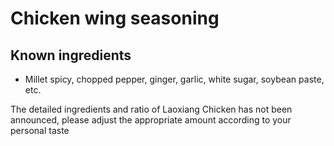 # Chicken wing seasoning

## Known ingredients
- Millet spicy, chopped pepper, ginger, garlic, white sugar, soybean paste, etc.

The detailed ingredients and ratio of Laoxiang Chicken has not been announced, please adjust the appropriate amount according to your personal taste